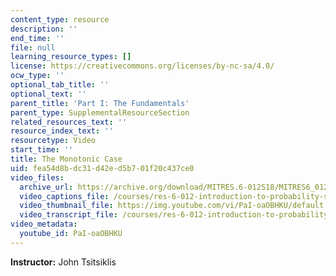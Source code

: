 ```yaml
---
content_type: resource
description: ''
end_time: ''
file: null
learning_resource_types: []
license: https://creativecommons.org/licenses/by-nc-sa/4.0/
ocw_type: ''
optional_tab_title: ''
optional_text: ''
parent_title: 'Part I: The Fundamentals'
parent_type: SupplementalResourceSection
related_resources_text: ''
resource_index_text: ''
resourcetype: Video
start_time: ''
title: The Monotonic Case
uid: fea54d8b-dc31-d42e-d5b7-01f20c437ce0
video_files:
  archive_url: https://archive.org/download/MITRES.6-012S18/MITRES6_012S18_L11-06_300k.mp4
  video_captions_file: /courses/res-6-012-introduction-to-probability-spring-2018/0088edfb55f352ebabd657f77db478b2_PaI-oaOBHKU.vtt
  video_thumbnail_file: https://img.youtube.com/vi/PaI-oaOBHKU/default.jpg
  video_transcript_file: /courses/res-6-012-introduction-to-probability-spring-2018/addf8ee2101aacc321b655fa88b03826_PaI-oaOBHKU.pdf
video_metadata:
  youtube_id: PaI-oaOBHKU
---
```


**Instructor:** John Tsitsiklis

